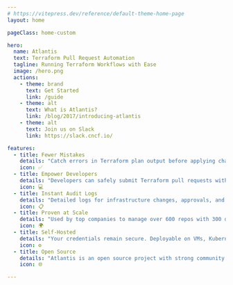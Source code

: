 ```yaml
---
# https://vitepress.dev/reference/default-theme-home-page
layout: home

pageClass: home-custom

hero:
  name: Atlantis
  text: Terraform Pull Request Automation
  tagline: Running Terraform Workflows with Ease
  image: /hero.png
  actions:
    - theme: brand
      text: Get Started
      link: /guide
    - theme: alt
      text: What is Atlantis?
      link: /blog/2017/introducing-atlantis
    - theme: alt
      text: Join us on Slack
      link: https://slack.cncf.io/

features:
  - title: Fewer Mistakes
    details: "Catch errors in Terraform plan output before applying changes. Ensure changes are applied before merging."
    icon: ✅
  - title: Empower Developers
    details: "Developers can safely submit Terraform pull requests without credentials. Require approvals for applies."
    icon: 💻
  - title: Instant Audit Logs
    details: "Detailed logs for infrastructure changes, approvals, and user actions. Configure approvals for production changes."
    icon: 📋
  - title: Proven at Scale
    details: "Used by top companies to manage over 600 repos with 300 developers. In production since 2017."
    icon: 🌍
  - title: Self-Hosted
    details: "Your credentials remain secure. Deployable on VMs, Kubernetes, Fargate, etc. Supports GitHub, GitLab, Bitbucket, Azure DevOps."
    icon: ⚙️
  - title: Open Source
    details: "Atlantis is an open source project with strong community support, powered by volunteer contributions."
    icon: 🌐

---
```

